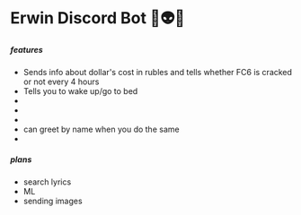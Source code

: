 # **Erwin Discord Bot 👾👽🌵**

##### features
<ul>
    <li>Sends info about dollar's cost in rubles and tells whether FC6 is cracked or not every 4 hours</li>
    <li>Tells you to wake up/go to bed</li>
    <li></li>
    <li></li>
    <li></li>
    <li>can greet by name when you do the same</li>
    <li></li>
</ul>

##### plans

<ul> 
    <li>search lyrics</li>
    <li>ML</li>
    <li>sending images</li>
</ul>
